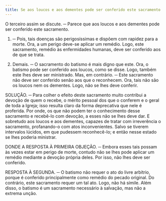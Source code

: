 ```yaml
---
title: Se aos loucos e aos dementes pode ser conferido este sacramento
---
```


O terceiro assim se discute. ─ Parece que aos loucos e aos dementes pode ser conferido este sacramento.  

1. ─ Pois, tais doenças são perigosíssimas e dispõem com rapidez para a morte. Ora, a um perigo deve-se aplicar um remédio. Logo, este sacramento, remédio às enfermidades humanas, deve ser conferido aos de que se trata.  

2. Demais. ─ O sacramento do batismo é mais digno que este. Ora, o batismo pode ser conferido aos loucos, como se disse. Logo, também este lhes deve ser ministrado.  Mas, em contrário. ─ Este sacramento não deve ser conferido senão aos que o reconhecem. Ora, tais não são os loucos nem os dementes. Logo, não se lhes deve conferir.  

SOLUÇÃO. ─ Para colher o efeito deste sacramento muito contribui a devoção de quem o recebe, o mérito pessoal dos que o conferem e o geral de toda a Igreja; isso resulta claro da forma deprecativa que nele é proferida. Por onde, os que não podem ter o conhecimento desse sacramento e recebê-lo com devoção, a esses não se lhes deve dar. E sobretudo aos loucos e aos dementes, capazes de tratar com irreverência o sacramento, profanando-o com atos inconvenientes. Salvo se tiverem intervalos lúcidos, em que pudessem reconhecê-lo; e então nesse estado se lhes poderia ministrar.  

DONDE A RESPOSTA À PRIMEIRA OBJEÇÃO. ─ Embora esses tais possam às vezes estar em perigo de morte, contudo não se lhes pode aplicar um remédio mediante a devoção própria deles. Por isso, não lhes deve ser conferido.  

RESPOSTA À SEGUNDA. ─ O batismo não requer o ato do livre arbítrio, porque é conferido principalmente como remédio do pecado original. Do contrário, este sacramento requer um tal ato. Logo, não há símile. Além disso, o batismo é um sacramento necessário à salvação, mas não a extrema unção.